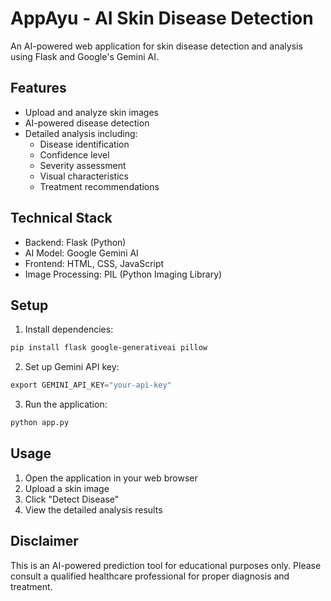 # AppAyu - AI Skin Disease Detection

An AI-powered web application for skin disease detection and analysis using Flask and Google's Gemini AI.

## Features

- Upload and analyze skin images
- AI-powered disease detection
- Detailed analysis including:
  - Disease identification
  - Confidence level
  - Severity assessment
  - Visual characteristics
  - Treatment recommendations

## Technical Stack

- Backend: Flask (Python)
- AI Model: Google Gemini AI
- Frontend: HTML, CSS, JavaScript
- Image Processing: PIL (Python Imaging Library)

## Setup

1. Install dependencies:
```bash
pip install flask google-generativeai pillow
```

2. Set up Gemini API key:
```python
export GEMINI_API_KEY="your-api-key"
```

3. Run the application:
```bash
python app.py
```

## Usage

1. Open the application in your web browser
2. Upload a skin image
3. Click "Detect Disease"
4. View the detailed analysis results

## Disclaimer

This is an AI-powered prediction tool for educational purposes only. Please consult a qualified healthcare professional for proper diagnosis and treatment.
